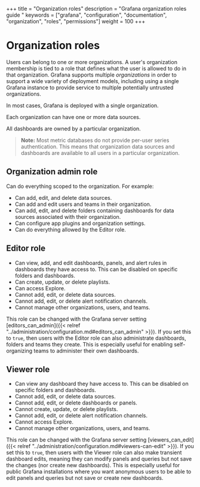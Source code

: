 +++
title = "Organization roles"
description = "Grafana organization roles guide "
keywords = ["grafana", "configuration", "documentation", "organization", "roles", "permissions"]
weight = 100
+++

# Organization roles

Users can belong to one or more organizations. A user's organization membership is tied to a role that defines what the user is allowed to do in that organization. Grafana supports multiple _organizations_ in order to support a wide variety of deployment models, including using a single Grafana instance to provide service to multiple potentially untrusted organizations.

In most cases, Grafana is deployed with a single organization.

Each organization can have one or more data sources.

All dashboards are owned by a particular organization.

 > **Note:** Most metric databases do not provide per-user series authentication. This means that organization data sources and dashboards are available to all users in a particular organization.

## Organization admin role

Can do everything scoped to the organization. For example:

- Can add, edit, and delete data sources.
- Can add and edit users and teams in their organization.
- Can add, edit, and delete folders containing dashboards for data sources associated with their organization.
- Can configure app plugins and organization settings.
- Can do everything allowed by the Editor role.

## Editor role

- Can view, add, and edit dashboards, panels, and alert rules in dashboards they have access to. This can be disabled on specific folders and dashboards.
- Can create, update, or delete playlists.
- Can access Explore.
- Cannot add, edit, or delete data sources.
- Cannot add, edit, or delete alert notification channels.
- Cannot manage other organizations, users, and teams.

This role can be changed with the Grafana server setting [editors_can_admin]({{< relref "../administration/configuration.md#editors_can_admin" >}}). If you set this to `true`, then users with the Editor role can also administrate dashboards, folders and teams they create. This is especially useful for enabling self-organizing teams to administer their own dashboards.

## Viewer role

- Can view any dashboard they have access to. This can be disabled on specific folders and dashboards.
- Cannot add, edit, or delete data sources.
- Cannot add, edit, or delete dashboards or panels.
- Cannot create, update, or delete playlists.
- Cannot add, edit, or delete alert notification channels.
- Cannot access Explore.
- Cannot manage other organizations, users, and teams.

This role can be changed with the Grafana server setting [viewers_can_edit]({{< relref "../administration/configuration.md#viewers-can-edit" >}}). If you set this to `true`, then users with the Viewer role can also make transient dashboard edits, meaning they can modify panels and queries but not save the changes (nor create new dashboards).
This is especially useful for public Grafana installations where you want anonymous users to be able to edit panels and queries but not save or create new dashboards.
